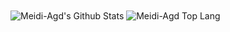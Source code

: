 <img  align="center" src="https://github-readme-stats.vercel.app/api?username=Meidi-Agd&&show_icons=true&theme=omni" alt="Meidi-Agd's Github Stats">
<img  align="center" src="https://github-readme-stats.vercel.app/api/top-langs/?username=Meidi-Agd&theme=omni" alt="Meidi-Agd Top Lang">
